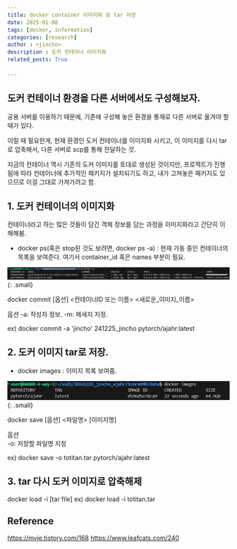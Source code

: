 ```yaml
---
title: docker container 이미지화 및 tar 저장
date: 2025-01-08
tags: [docker, information]
categories: [research]
author : <jincho>
description : 도커 컨테이너 이미지화
related_posts: True

---
```


## 도커 컨테이너 환경을 다른 서버에서도 구성해보자.

공용 서버를 이용하기 때문에, 기존에 구성해 놓은 환경을 통재로 다른 서버로 옮겨야 할 때가 있다.

이럴 때 필요한게, 현재 환경인 도커 컨테이너를 이미지화 시키고, 이 이미지를 다시 tar로 압축해서, 다른 서버로 scp를 통해 전달하는 것.

지금의 컨테이너 역시 기존의 도커 이미지를 토대로 생성된 것이지만, 프로젝트가 진행됨에 따라 컨테이너에 추가적인 패키지가 설치되기도 하고, 내가 고쳐놓은 패키지도 있으므로
이걸 그대로 가져가려고 함.

## 1. 도커 컨테이너의 이미지화

컨테이너라고 하는 많은 것들이 담긴 객체 정보를 담는 과정을 이미지화라고 간단히 이해해봄.

- docker ps(혹은 stop된 것도 보려면, docker ps -a) : 현재 가동 중인 컨테이너의 목록을 보여준다. 여기서 container_id 혹은 names 부분이 필요.

![Desktip View](/assets/img/docker_ps.png){: .small} 

docker commit [옵션] <컨테이너ID 또는 이름> <새로운_이미지_이름>

옵션
-a: 작성자 정보.
-m: 메세지 지정.

ex) docker commit -a 'jincho' 241225_jincho pytorch/ajahr:latest


## 2. 도커 이미지 tar로 저장.
- docker images : 이미지 목록 보여줌.

![Desktip View](/assets/img/docker_images.png){: .small} 

docker save [옵션] <파일명> [이미지명]

옵션  
-o: 저장할 파일명 지정

ex) docker save -o totitan.tar pytorch/ajahr:latest

## 3. tar 다시 도커 이미지로 압축해제

docker load -i [tar file]
ex) docker load -i totitan.tar



## Reference

https://mvje.tistory.com/168
https://www.leafcats.com/240